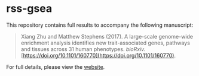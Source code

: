 # rss-gsea

This repository contains full results to accompany the following manuscript:

> Xiang Zhu and Matthew Stephens (2017). A large-scale genome-wide enrichment analysis identifies new trait-associated genes, pathways and tissues across 31 human phenotypes. *bioRxiv.* [https://doi.org/10.1101/160770](https://doi.org/10.1101/160770).

For full details, please view the [website](https://xiangzhu.github.io/rss-gsea/).
